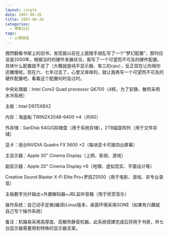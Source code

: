 ```yaml
---
layout: single
date: 2007-08-28
title: 2007-08-28
categories:
  - 博客日记
tags:
  - 心情随笔
---
```

偶然翻看书架上的旧书，发现我以前在上面随手胡乱写了一个“梦幻配置”，那时应该是2000年，根据当时的硬件发展状况，我写了一个可望而不可及的硬件配置。具体什么配置就不说了（大概就是纯平显示器、笨三的cpu），反正现在让你用你还嫌慢呢。现在六、七年过去了，心里又痒痒的，就让我再写一个可望而不可及的硬件配置吧，看看这个配置何时会过时。

中央处理器：Intel Core2 Quad processor Q6700（4核，为了安静，散热采用水冷系统）

主板：Intel D975XBX2

内存：海盗船 TWIN2X2048-6400 ×4（共8G）

外存储：SanDisk 64G闪存硬盘（用于系统存储），2TB磁盘阵列（用于文件存储）

显卡：丽台NVIDIA Quadro FX 5600 ×2（每块显卡可接四台屏幕）

主显示器：Apple 30" Cinema Display（上网、影视、游戏）

副显示器：Apple 20" Cinema Display ×6（地理、虚拟现实、平面设计等）

Creative Sound Blaster X-Fi Elite Pro+罗技Z5500（用于电影、游戏、非专业录音）

主板数字光纤输出+外置解码器+JBL监听音箱（用于欣赏音乐）

操作系统：自己动手定做(编译)Linux版本，桌面环境采用GONE（如果有兴趣就自己写个操作系统）

备注：机箱易采用高厚度、高散热静音机箱，此系统搭建完成后将用于书房，共七台显示器需要用到特殊的显示器支架。